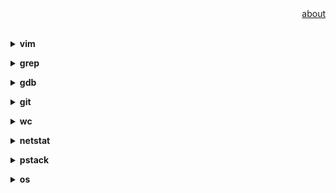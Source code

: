 <div align="right">
<a href="https://github.com/losophy/raindrop/blob/master/README.md">  about</a>
</div> 

<br>

<b><details><summary>vim</summary></b>

Some acticles

</details>

<b><details><summary>grep</summary></b>

If you want to know which files contain the content your want, you can use grep.
```
grep -rn "hello,world!" *
```

</details>

<b><details><summary>gdb</summary></b>

cmd:gdb<br>
gdb$ file yourpram

* save commands history<br>
echo 'set history save on' >> ~/.gdbinit && chmod 600 ~/.gdbinit<br>
gdb$ show history

* set parameter<br>
gdb$ set args(e.g. set args 10 20 30 40 50)<br>
gdb$ show args<br>

* start<br>

* break<br>
gdb$ b gdb_test.c:3 <br>
gdb$ info b
 
 * print<br>
gdb$ p i<br>
gdb$ p/x i
 
 * UI interface(TUI mode) <br>
ctrl+X+A

</details>

<b><details><summary>git</summary></b>
```
git checkout .  #reset all files to the original state
git clone https://github.com/Wuchenwcf/MyCode.git --depth==1   #just clone last commit
```
github
```
followers:>10
language:c++
location:uk
```
</details>

<b><details><summary>wc</summary></b>

Some acticles

</details>

<b><details><summary>netstat</summary></b>
# judge the health of the connection
netstat -anp | grep xxxx<br>
netstat -anp | grep pid<br>

netstat -n | awk '/^tcp/ {++S[$NF]} END {for(a in S) print a, S[a]}'<br>
```
LAST_ACK 5  
SYN_RECV 30  
ESTABLISHED 15  
FIN_WAIT1 51  
FIN_WAIT2 5  
TIME_WAIT 10  
```

</details>

<b><details><summary>pstack</summary></b>
 print every thread stack 

```
pstack $pid
```

</details>

<b><details><summary>os</summary></b>

# os information
lsb_release -a
```
No LSB modules are available.
Distributor ID: Ubuntu
Description:    Ubuntu 16.04.5 LTS
Release:        16.04
Codename:       xenial
```
uname -a
```
Linux coding.ide 3.10.107-1-tlinux2_kvm_guest-0046.cd.nosign #1 SMP Wed Jan 31 15:25:12 CST 2018 x86_64 x86_64 x86_64 GNU/Linux
```
</details>
